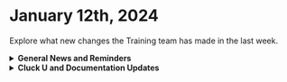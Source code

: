 # January 12th, 2024

Explore what new changes the Training team has made in the last week.

<details>

<summary><strong>General News and Reminders</strong></summary>

* **Game Suggestion for the Week:** If you didn't see it yesterday, Golden Sun 1 AND 2 are coming to the Nintendo Switch Online service on January 17th! So if you're not catch up on literally 1000 games from 2023, check it out!&#x20;
* **SHOUT OUT** to our new bird brains; Greg, Elliot, Craig, and David for successfully taking our [foundations-certification.md](../../cluck-university/rewst-foundations/foundations-certification.md "mention")Exam, and collecting your prestigious **Certified Rewster** badge in Discord.&#x20;

<!---->

* **Reminder about the Rewst Onsite:**
  * Training will be paused again the week of **January 22nd** due to the Rewst Onsite!&#x20;
  * Feel free to sit by the fire, with a glass of bourbon, or tasty leftover New Year drinks, and watch our videos while you wait with anticipation for our return on **January 29th**.
* Join us in our [Cluck-U Discord channel](https://discord.com/channels/936789089703845988/1121465945295167588) if you have any questions, comments, or concerns!

</details>

<details>

<summary><strong>Cluck U and Documentation Updates</strong></summary>

**What's New at Cluck University?**

* Rewst 202 is ready to schedule! Sign-ups will begin the week of January 29th! 🎉

**New & Updated Pages:**

* The [jan-5th-2024-happy-new-year-azure-tables-and-gdap-troubleshooting.md](../roc-open-mics/jan-5th-2024-happy-new-year-azure-tables-and-gdap-troubleshooting.md "mention")page is available

</details>
